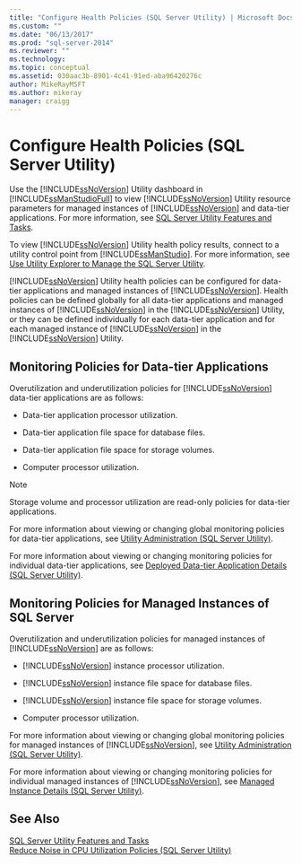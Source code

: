 ```yaml
---
title: "Configure Health Policies (SQL Server Utility) | Microsoft Docs"
ms.custom: ""
ms.date: "06/13/2017"
ms.prod: "sql-server-2014"
ms.reviewer: ""
ms.technology:
ms.topic: conceptual
ms.assetid: 030aac3b-8901-4c41-91ed-aba96420276c
author: MikeRayMSFT
ms.author: mikeray
manager: craigg
---
```

# Configure Health Policies (SQL Server Utility)
  Use the [!INCLUDE[ssNoVersion](../../includes/ssnoversion-md.md)] Utility dashboard in [!INCLUDE[ssManStudioFull](../../includes/ssmanstudiofull-md.md)] to view [!INCLUDE[ssNoVersion](../../includes/ssnoversion-md.md)] Utility resource parameters for managed instances of [!INCLUDE[ssNoVersion](../../includes/ssnoversion-md.md)] and data-tier applications. For more information, see [SQL Server Utility Features and Tasks](sql-server-utility-features-and-tasks.md).  
  
 To view [!INCLUDE[ssNoVersion](../../includes/ssnoversion-md.md)] Utility health policy results, connect to a utility control point from [!INCLUDE[ssManStudio](../../includes/ssmanstudio-md.md)]. For more information, see [Use Utility Explorer to Manage the SQL Server Utility](use-utility-explorer-to-manage-the-sql-server-utility.md).  
  
 [!INCLUDE[ssNoVersion](../../includes/ssnoversion-md.md)] Utility health policies can be configured for data-tier applications and managed instances of [!INCLUDE[ssNoVersion](../../includes/ssnoversion-md.md)]. Health policies can be defined globally for all data-tier applications and managed instances of [!INCLUDE[ssNoVersion](../../includes/ssnoversion-md.md)] in the [!INCLUDE[ssNoVersion](../../includes/ssnoversion-md.md)] Utility, or they can be defined individually for each data-tier application and for each managed instance of [!INCLUDE[ssNoVersion](../../includes/ssnoversion-md.md)] in the [!INCLUDE[ssNoVersion](../../includes/ssnoversion-md.md)] Utility.  
  
## Monitoring Policies for Data-tier Applications  
 Overutilization and underutilization policies for [!INCLUDE[ssNoVersion](../../includes/ssnoversion-md.md)] data-tier applications are as follows:  
  
-   Data-tier application processor utilization.  
  
-   Data-tier application file space for database files.  
  
-   Data-tier application file space for storage volumes.  
  
-   Computer processor utilization.  
  
> [!NOTE]  
>  Storage volume and processor utilization are read-only policies for data-tier applications.  
  
 For more information about viewing or changing global monitoring policies for data-tier applications, see [Utility Administration &#40;SQL Server Utility&#41;](../../database-engine/utility-administration-sql-server-utility.md).  
  
 For more information about viewing or changing monitoring policies for individual data-tier applications, see [Deployed Data-tier Application Details &#40;SQL Server Utility&#41;](../../database-engine/deployed-data-tier-application-details-sql-server-utility.md).  
  
## Monitoring Policies for Managed Instances of SQL Server  
 Overutilization and underutilization policies for managed instances of [!INCLUDE[ssNoVersion](../../includes/ssnoversion-md.md)] are as follows:  
  
-   [!INCLUDE[ssNoVersion](../../includes/ssnoversion-md.md)] instance processor utilization.  
  
-   [!INCLUDE[ssNoVersion](../../includes/ssnoversion-md.md)] instance file space for database files.  
  
-   [!INCLUDE[ssNoVersion](../../includes/ssnoversion-md.md)] instance file space for storage volumes.  
  
-   Computer processor utilization.  
  
 For more information about viewing or changing global monitoring policies for managed instances of [!INCLUDE[ssNoVersion](../../includes/ssnoversion-md.md)], see [Utility Administration &#40;SQL Server Utility&#41;](../../database-engine/utility-administration-sql-server-utility.md).  
  
 For more information about viewing or changing monitoring policies for individual managed instances of [!INCLUDE[ssNoVersion](../../includes/ssnoversion-md.md)], see [Managed Instance Details &#40;SQL Server Utility&#41;](../../database-engine/managed-instance-details-sql-server-utility.md).  
  
## See Also  
 [SQL Server Utility Features and Tasks](sql-server-utility-features-and-tasks.md)   
 [Reduce Noise in CPU Utilization Policies &#40;SQL Server Utility&#41;](reduce-noise-in-cpu-utilization-policies-sql-server-utility.md)  
  
  
